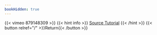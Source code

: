 ```yaml
---
bookHidden: true
---
```


{{< vimeo 879148309 >}}
{{< hint info >}}
[Source Tutorial](https://youtu.be/uvi9XybBZx8?si=IjjdtPK5ZrNKYDCU)
{{< /hint >}}
{{< button relref="/" >}}Return{{< /button >}}
